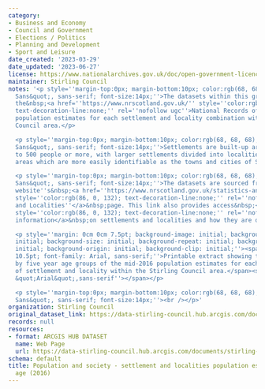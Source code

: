 ```yaml
---
category:
- Business and Economy
- Council and Government
- Elections / Politics
- Planning and Development
- Sport and Leisure
date_created: '2023-03-29'
date_updated: '2023-06-27'
license: https://www.nationalarchives.gov.uk/doc/open-government-licence/version/3/
maintainer: Stirling Council
notes: '<p style=''margin-top:0px; margin-bottom:10px; color:rgb(68, 68, 68); font-family:&quot;Open
  Sans&quot;, sans-serif; font-size:14px;''>The datasets within this group contain
  the&nbsp;<a href=''https://www.nrscotland.gov.uk/'' style=''color:rgb(86, 0, 132);
  text-decoration-line:none;'' rel=''nofollow ugc''>National Records of Scotland (NRS)</a>&nbsp;mid-year
  population estimates for each settlement and locality combination within the Stirling
  Council area.</p>

  <p style=''margin-top:0px; margin-bottom:10px; color:rgb(68, 68, 68); font-family:&quot;Open
  Sans&quot;, sans-serif; font-size:14px;''>Settlements are built-up areas which round
  to 500 people or more, with larger settlements divided into localities to reflect
  areas which are more easily identifiable as the towns and cities of Scotland.</p>

  <p style=''margin-top:0px; margin-bottom:10px; color:rgb(68, 68, 68); font-family:&quot;Open
  Sans&quot;, sans-serif; font-size:14px;''>The datasets are sourced from the NRS
  website''s&nbsp;<a href=''https://www.nrscotland.gov.uk/statistics-and-data/statistics/statistics-by-theme/population/population-estimates/settlements-and-localities''
  style=''color:rgb(86, 0, 132); text-decoration-line:none;'' rel=''nofollow ugc''>Settlements
  and Localities''</a>&nbsp;page. This link also provides access&nbsp;<a href=''https://www.nrscotland.gov.uk/statistics-and-data/statistics/statistics-by-theme/population/population-estimates/special-area-population-estimates/settlements-and-localities/background-information''
  style=''color:rgb(86, 0, 132); text-decoration-line:none;'' rel=''nofollow ugc''>background
  information</a>&nbsp;on settlements and localities and how they are determined.</p>

  <p style=''margin: 0cm 0cm 7.5pt; background-image: initial; background-position:
  initial; background-size: initial; background-repeat: initial; background-attachment:
  initial; background-origin: initial; background-clip: initial;''><span style=''font-size:
  10.5pt; font-family: Arial, sans-serif;''>Printable extract showing the breakdown
  by five year age groups of the mid-2016 population estimates for each combination
  of settlement and locality within the Stirling Council area.</span><span style=''font-size:10.5pt;font-family:
  &quot;Arial&quot;,sans-serif''></span></p>

  <p style=''margin-top:0px; margin-bottom:10px; color:rgb(68, 68, 68); font-family:&quot;Open
  Sans&quot;, sans-serif; font-size:14px;''><br /></p>'
organization: Stirling Council
original_dataset_link: https://data-stirling-council.hub.arcgis.com/documents/stirling-council::population-and-society-settlement-and-localities-population-estimates-by-age-2016
records: null
resources:
- format: ARCGIS HUB DATASET
  name: Web Page
  url: https://data-stirling-council.hub.arcgis.com/documents/stirling-council::population-and-society-settlement-and-localities-population-estimates-by-age-2016
schema: default
title: Population and society - settlement and localities population estimates by
  age (2016)
---
```

